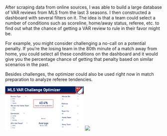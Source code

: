After scraping data from online sources, I was able to build a large database of VAR reviews from MLS from the last 3 seasons. I then constructed a dashboard with several filters on it. The idea is that a team could select a number of conditions such as scoreline, home/away status, referee, etc. to find out what the chance of getting a VAR review to rule in their favor might be. 

For example, you might consider challenging a no-call on a potential penalty. If you’re the losing team in the 80th minute of a match away from home, you could select all these conditions on the dashboard and it would give you the percentage chance of getting that penalty based on similar scenarios in the past. 

Besides challenges, the optimizer could also be used right now in match preparation to analyze referee tendencies.

<img src="VAR%20Dash%20SS.png" width="50%">
<img src="Highlighted%20Visuals/Expected%20Win%20Points.png" width="50%">
